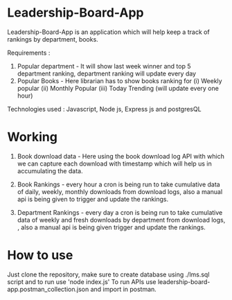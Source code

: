 # Leadership-Board-App

Leadership-Board-App is an application which will help keep a track of rankings
by department, books.

Requirements :

1. Popular department - It will show last week winner and top 5 department ranking, department
   ranking will update every day
2. Popular Books - Here librarian has to show books ranking for
   (i) Weekly popular
   (ii) Monthly Popular
   (iii) Today Trending (will update every one hour)

Technologies used : Javascript, Node js, Express js and postgresQL

# Working

1. Book download data - Here using the book download log API with which we can capture each download with timestamp
   which will help us in accumulating the data.

2. Book Rankings - every hour a cron is being run to take cumulative data of daily, weekly, monthly downloads
   from download logs, also a manual api is being given to trigger and update the rankings.

3. Department Rankings - every day a cron is being run to take cumulative data of weekly and fresh downloads by department
   from download logs, , also a manual api is being given trigger and update the rankings.

# How to use

Just clone the repository, make sure to create database using ./lms.sql script and to run use 'node index.js'
To run APIs use leadership-board-app.postman_collection.json and import in postman.
